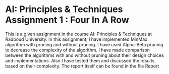 # AI: Principles & Techniques Assignment 1 : Four In A Row 

This is a given assignment in the course AI: Principles & Techniques at Radboud University.  In this assignment, I have implemented MinMax algorithm with pruning and without pruning. I have used Alpha-Beta pruning to decrease the complexity of the algorithm.
I have made comparison between the algorithms with and without pruning about their design choices and implementations. Also I have tested them and discussed the results based on their complexity. The report itself can be found in the file Report

